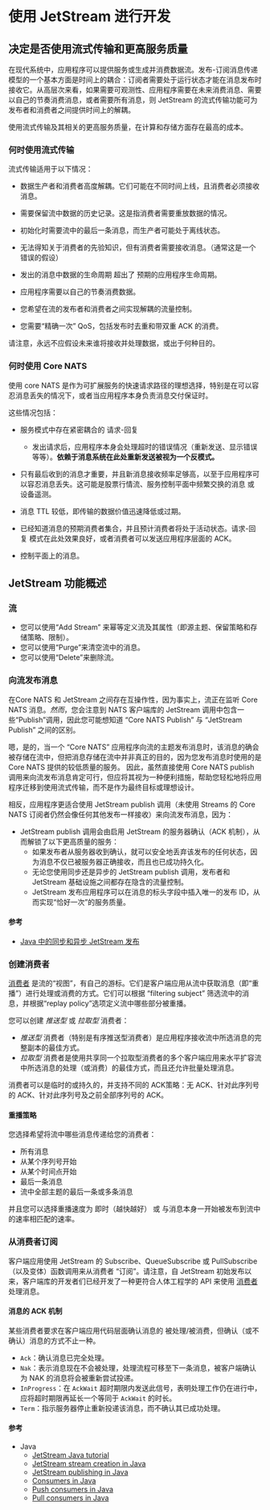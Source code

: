 # 使用 JetStream 进行开发

## 决定是否使用流式传输和更高服务质量

在现代系统中，应用程序可以提供服务或生成并消费数据流。发布-订阅消息传递模型的一个基本方面是时间上的耦合：订阅者需要处于运行状态才能在消息发布时接收它。从高层次来看，如果需要可观测性、应用程序需要在未来消费消息、需要以自己的节奏消费消息，或者需要所有消息，则 JetStream 的流式传输功能可为发布者和消费者之间提供时间上的解耦。

使用流式传输及其相关的更高服务质量，在计算和存储方面存在最高的成本。

### 何时使用流式传输

流式传输适用于以下情况：

* 数据生产者和消费者高度解耦。它们可能在不同时间上线，且消费者必须接收消息。

* 需要保留流中数据的历史记录。这是指消费者需要重放数据的情况。

* 初始化时需要流中的最后一条消息，而生产者可能处于离线状态。

* 无法得知关于消费者的先验知识，但有消费者需要接收消息。（通常这是一个错误的假设）

* 发出的消息中数据的生命周期 超出了 预期的应用程序生命周期。

* 应用程序需要以自己的节奏消费数据。

* 您希望在流的发布者和消费者之间实现解耦的流量控制。

* 您需要“精确一次” QoS，包括发布时去重和带双重 ACK 的消费。

请注意，永远不应假设未来谁将接收并处理数据，或出于何种目的。

### 何时使用 Core NATS

使用 core NATS 是作为可扩展服务的快速请求路径的理想选择，特别是在可以容忍消息丢失的情况下，或者当应用程序本身负责消息交付保证时。

这些情况包括：

* 服务模式中存在紧密耦合的 请求-回复
    * 发出请求后，应用程序本身会处理超时的错误情况（重新发送、显示错误等等）。__依赖于消息系统在此处重新发送被视为一个反模式。__
* 只有最后收到的消息才重要，并且新消息接收频率足够高，以至于应用程序可以容忍消息丢失。这可能是股票行情流、服务控制平面中频繁交换的消息 或 设备遥测。

* 消息 TTL 较低，即传输的数据价值迅速降低或过期。

* 已经知道消息的预期消费者集合，并且预计消费者将处于活动状态。请求-回复 模式在此处效果良好，或者消费者可以发送应用程序层面的 ACK。

* 控制平面上的消息。

## JetStream 功能概述

### 流
  * 您可以使用“Add Stream” 来幂等定义流及其属性（即源主题、保留策略和存储策略、限制）。
  * 您可以使用“Purge”来清空流中的消息。
  * 您可以使用“Delete”来删除流。

### 向流发布消息
在Core NATS 和 JetStream 之间存在互操作性，因为事实上，流正在监听 Core NATS 消息。*然而*，您会注意到 NATS 客户端库的 JetStream 调用中包含一些“Publish”调用，因此您可能想知道 “Core NATS Publish” 与 “JetStream Publish” 之间的区别。

嗯，是的，当一个 “Core NATS” 应用程序向流的主题发布消息时，该消息的确会被存储在流中，但把消息存储在流中并非真正的目的，因为您发布消息时使用的是 Core NATS 提供的较低质量的服务。
因此，虽然直接使用 Core NATS  publish 调用来向流发布消息肯定可行，但应将其视为一种便利措施，帮助您轻松地将应用程序迁移到使用流式传输，而不是作为最终目标或理想设计。

相反，应用程序更适合使用 JetStream publish 调用（未使用 Streams 的 Core NATS 订阅者仍然会像任何其他发布一样接收）来向流发布消息，因为：

* JetStream publish 调用会由启用 JetStream 的服务器确认（ACK 机制），从而解锁了以下更高质量的服务：
    * 如果发布者从服务器收到确认，就可以安全地丢弃该发布的任何状态，因为消息不仅已被服务器正确接收，而且也已成功持久化。
    * 无论您使用同步还是异步的 JetStream publish 调用，发布者和 JetStream 基础设施之间都存在隐含的流量控制。
    * JetStream 发布应用程序可以在消息的标头字段中插入唯一的发布 ID，从而实现“恰好一次”的服务质量。

#### 参考
* [Java 中的同步和异步 JetStream 发布](https://nats.io/blog/sync-async-publish-java-client/#synchronous-and-asynchronous-publishing-with-the-nats-java-library)

### 创建消费者

[消费者](../../nats-concepts/jetstream/consumers.md) 是流的“视图”，有自己的游标。它们是客户端应用从流中获取消息（即“重播”）进行处理或消费的方式。它们可以根据 “filtering subject” 筛选流中的消息，并根据“replay policy”选项定义流中哪些部分被重播。

您可以创建 *推送型* 或 *拉取型* 消费者：
* *推送型* 消费者（特别是有序推送型消费者）是应用程序接收流中所选消息的完整副本的最佳方式。
* *拉取型* 消费者是使用共享同一个拉取型消费者的多个客户端应用来水平扩容流中所选消息的处理（或消费）的最佳方式，而且还允许批量处理消息。

消费者可以是临时的或持久的，并支持不同的 ACK策略：无 ACK、针对此序列号的 ACK、针对此序列号及之前全部序列号的 ACK。

#### 重播策略

您选择希望将流中哪些消息传递给您的消费者：
* 所有消息
* 从某个序列号开始
* 从某个时间点开始
* 最后一条消息
* 流中全部主题的最后一条或多条消息

并且您可以选择重播速度为 即时（越快越好） 或 与消息本身一开始被发布到流中的速率相匹配的速率。

### 从消费者订阅

客户端应用使用 JetStream 的 Subscribe、QueueSubscribe 或 PullSubscribe（以及变体）函数调用来从消费者 “订阅”。请注意，自 JetStream 初始发布以来，客户端库的开发者们已经开发了一种更符合人体工程学的 API 来使用 [消费者](https://github.com/nats-io/nats.go/blob/main/jetstream/README.md#consumers) 处理消息。

#### 消息的 ACK 机制
某些消费者要求在客户端应用代码层面确认消息的 被处理/被消费，但确认（或不确认）消息的方式不止一种。

* `Ack`：确认消息已完全处理。
* `Nak`：表示消息现在不会被处理，处理流程可移至下一条消息，被客户端确认为 NAK 的消息将会被重新尝试投递。
* `InProgress`：在 `AckWait` 超时期限内发送此信号，表明处理工作仍在进行中，应将超时期限再延长一个等同于 `AckWait` 的时长。
* `Term`：指示服务器停止重新投递该消息，而不确认其已成功处理。

#### 参考
* Java
  * [JetStream Java tutorial](https://nats.io/blog/hello-world-java-client/)
  * [JetStream stream creation in Java](https://nats.io/blog/jetstream-java-client-01-stream-create/)
  * [JetStream publishing in Java](https://nats.io/blog/jetstream-java-client-02-publish/)
  * [Consumers in Java](https://nats.io/blog/jetstream-java-client-03-consume/)
  * [Push consumers in Java](https://nats.io/blog/jetstream-java-client-04-push-subscribe/#jetstream-push-consumers-with-the-natsio-java-library)
  * [Pull consumers in Java](https://nats.io/blog/jetstream-java-client-05-pull-subscribe/#jetstream-pull-consumers-with-the-natsio-java-library)